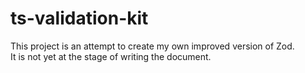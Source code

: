 # ts-validation-kit

This project is an attempt to create my own improved version of Zod.  
It is not yet at the stage of writing the document.  

